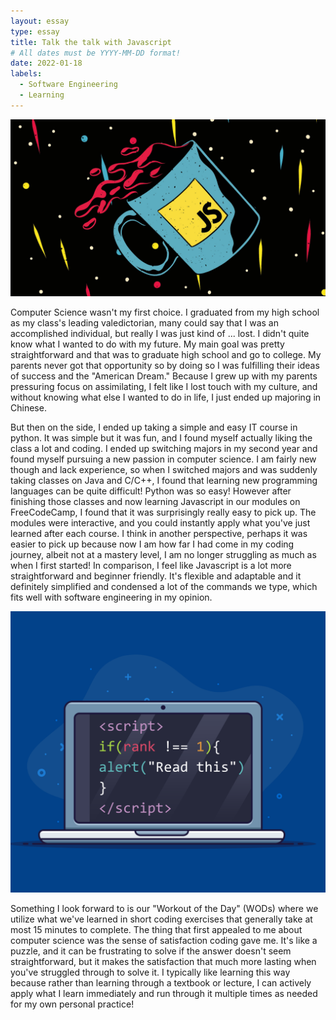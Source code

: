 ```yaml
---
layout: essay
type: essay
title: Talk the talk with Javascript
# All dates must be YYYY-MM-DD format!
date: 2022-01-18
labels:
  - Software Engineering
  - Learning
---
```


<img class="ui large floated rounded image" src="../essays/javascript1.jpg">

Computer Science wasn't my first choice. I graduated from my high school as my class's leading valedictorian, many could say that I was an accomplished individual, but really I was just kind of ... lost. I didn't quite know what I wanted to do with my future. My main goal was pretty straightforward and that was to graduate high school and go to college. My parents never got that opportunity so by doing so I was fulfilling their ideas of success and the "American Dream." Because I grew up with my parents pressuring focus on assimilating, I felt like I lost touch with my culture, and without knowing what else I wanted to do in life, I just ended up majoring in Chinese. 

But then on the side, I ended up taking a simple and easy IT course in python. It was simple but it was fun, and I found myself actually liking the class a lot and coding. I ended up switching majors in my second year and found myself pursuing a new passion in computer science. I am fairly new though and lack experience, so when I switched majors and was suddenly taking classes on Java and C/C++, I found that learning new programming languages can be quite difficult! Python was so easy! However after finishing those classes and now learning Javascript in our modules on FreeCodeCamp, I found that it was surprisingly really easy to pick up. The modules were interactive, and you could instantly apply what you've just learned after each course. I think in another perspective, perhaps it was easier to pick up because now I am  how far I had come in my coding journey, albeit not at a mastery level, I am no longer struggling as much as when I first started! In comparison, I feel like Javascript is a lot more straightforward and beginner friendly. It's flexible and adaptable and it definitely simplified and condensed a lot of the commands we type, which fits well with software engineering in my opinion.

<img class="ui medium left floated rounded image" src="../essays/javascript.png">

Something I look forward to is our "Workout of the Day" (WODs) where we utilize what we've learned in short coding exercises that generally take at most 15 minutes to complete. The thing that first appealed to me about computer science was the sense of satisfaction coding gave me. It's like a puzzle, and it can be frustrating to solve if the answer doesn't seem straightforward, but it makes the satisfaction that much more lasting when you've struggled through to solve it. I typically like learning this way because rather than learning through a textbook or lecture, I can actively apply what I learn immediately and run through it multiple times as needed for my own personal practice!

